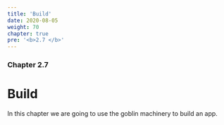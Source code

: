 ```yaml
---
title: 'Build'
date: 2020-08-05
weight: 70
chapter: true
pre: '<b>2.7 </b>'
---
```


### Chapter 2.7

# Build

In this chapter we are going to use the goblin machinery to build an app.
